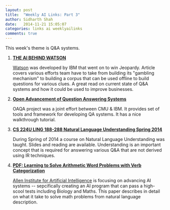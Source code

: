 ```yaml
---
layout: post
title:  "Weekly AI Links: Part 3"
author: Sidharth Shah
date:   2014-11-21 15:05:07
categories: links ai weeklyailinks
comments: true
---
```


This week's theme is Q&A systems.

1. [**THE AI BEHIND WATSON**](http://www.aaai.org/Magazine/Watson/watson.php)

	[Watson](http://www.ibm.com/smarterplanet/us/en/ibmwatson/) was developed by IBM that went on to win Jeopardy. Article covers various efforts team have to take from building its "gambling mechanism" to building a corpus that can be used offline to build questions for various clues. A great read on current state of Q&A systems and how it could be used to improve businesses.  

2. [**Open Advancement of Question Answering Systems**](http://oaqa.github.io/)

	OAQA project was a joint effort between CMU & IBM. It provides set of tools and framework for developing QA systems. It has a nice walkthrough tutorial. 

3. [**CS 224U LING 188-288 Natural Language Understanding Spring 2014**](http://web.stanford.edu/class/cs224u/)
	
	During Spring of 2014 a course on Natural Language Understanding was taught. Slides and reading are available. Understanding is an important concept that is required for answering various Q&A that are not derived using IR techniques.  

4. [**PDF: Learning to Solve Arithmetic Word Problems with Verb Categorization**](http://www.allenai.org/Content/Publications/Arithmetic_Word_Problems.pdf)
	
	[Allen Institute for Artificial Intelligence](http://www.allenai.org/Default.aspx) is focusing on advancing AI systems -- sepcifically creating an AI program that can pass a high-scool tests including Biology and Maths. This paper describes in detail on what it take to solve math problems from natural language description.

	
